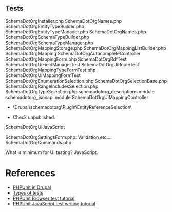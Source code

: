 Tests
-----

SchemaDotOrgInstaller.php
SchemaDotOrgNames.php
SchemaDotOrgEntityTypeBuilder.php
SchemaDotOrgEntityTypeManager.php
SchemaDotOrgNames.php
SchemaDotOrgSchemaTypeBuilder.php
SchemaDotOrgSchemaTypeManager.php
SchemaDotOrgMappingStorage.php
SchemaDotOrgMappingListBuilder.php
SchemaDotOrgMapping
SchemaDotOrgAutocompleteController
SchemaDotOrgMappingForm.php
SchemaDotOrgRdfTest
SchemaDotOrgUiFieldManagerTest
SchemaDotOrgUiRouteTest
SchemaDotOrgMappingTypeFormTest.php
SchemaDotOrgUiMappingFormTest
SchemaDotOrgEnumerationSelection.php
SchemaDotOrgSelectionBase.php
SchemaDotOrgRangeIncludesSelection.php
SchemaDotOrgTypeSelection.php
schemadotorg_descriptions.module
schemadotorg_jsonapi.module
SchemaDotOrgUiMappingController

* \Drupal\schemadotorg\Plugin\EntityReferenceSelection\
- Check unpublished.

SchemaDotOrgUiJavaScript

SchemaDotOrgSettingsForm.php: Validation etc....
SchemaDotOrgCommands.php

What is minimum for UI testing? JavaScript.

# References

- [PHPUnit in Drupal](https://www.drupal.org/docs/automated-testing/phpunit-in-drupal)
- [Types of tests](https://www.drupal.org/docs/automated-testing/types-of-tests)
- [PHPUnit Browser test tutorial](https://www.drupal.org/docs/automated-testing/phpunit-in-drupal/phpunit-browser-test-tutorial)
- [PHPUnit JavaScript test writing tutorial](https://www.drupal.org/docs/automated-testing/phpunit-in-drupal/phpunit-javascript-test-writing-tutorial)
